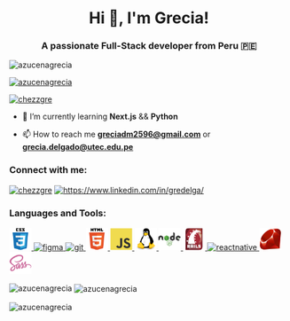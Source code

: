 <h1 align="center">Hi 👋, I'm Grecia!</h1>
<h3 align="center">A passionate Full-Stack developer from Peru 🇵🇪</h3>

<p align="left"> <img src="https://komarev.com/ghpvc/?username=azucenagrecia&label=Profile%20views&color=0e75b6&style=flat" alt="azucenagrecia" /> </p>

<p align="left"> <a href="https://github.com/ryo-ma/github-profile-trophy"><img src="https://github-profile-trophy.vercel.app/?username=azucenagrecia" alt="azucenagrecia" /></a> </p>

<p align="left"> <a href="https://twitter.com/chezzgre" target="blank"><img src="https://img.shields.io/twitter/follow/chezzgre?logo=twitter&style=for-the-badge" alt="chezzgre" /></a> </p>

- 🌱 I’m currently learning **Next.js** && **Python** 

- 📫 How to reach me **greciadm2596@gmail.com** or **grecia.delgado@utec.edu.pe**

<h3 align="left">Connect with me:</h3>
<p align="left">
<a href="https://twitter.com/chezzgre" target="blank"><img align="center" src="https://logodownload.org/wp-content/uploads/2014/09/twitter-logo-1.png" alt="chezzgre" height="30" width="40" /></a>
<a href="https://www.linkedin.com/in/gredelga/" target="blank"><img align="center" src="https://image.flaticon.com/icons/png/512/174/174857.png" alt="https://www.linkedin.com/in/gredelga/" height="40" width="40" /></a>
</p>

<h3 align="left">Languages and Tools:</h3>
<p align="left"> <a href="https://www.w3schools.com/css/" target="_blank"> <img src="https://raw.githubusercontent.com/devicons/devicon/master/icons/css3/css3-original-wordmark.svg" alt="css3" width="40" height="40"/> </a> <a href="https://www.figma.com/" target="_blank"> <img src="https://www.vectorlogo.zone/logos/figma/figma-icon.svg" alt="figma" width="40" height="40"/> </a> <a href="https://git-scm.com/" target="_blank"> <img src="https://www.vectorlogo.zone/logos/git-scm/git-scm-icon.svg" alt="git" width="40" height="40"/> </a> <a href="https://www.w3.org/html/" target="_blank"> <img src="https://raw.githubusercontent.com/devicons/devicon/master/icons/html5/html5-original-wordmark.svg" alt="html5" width="40" height="40"/> </a> <a href="https://developer.mozilla.org/en-US/docs/Web/JavaScript" target="_blank"> <img src="https://raw.githubusercontent.com/devicons/devicon/master/icons/javascript/javascript-original.svg" alt="javascript" width="40" height="40"/> </a> <a href="https://www.linux.org/" target="_blank"> <img src="https://raw.githubusercontent.com/devicons/devicon/master/icons/linux/linux-original.svg" alt="linux" width="40" height="40"/> </a> <a href="https://nodejs.org" target="_blank"> <img src="https://raw.githubusercontent.com/devicons/devicon/master/icons/nodejs/nodejs-original-wordmark.svg" alt="nodejs" width="40" height="40"/> </a> <a href="https://rubyonrails.org" target="_blank"> <img src="https://raw.githubusercontent.com/devicons/devicon/master/icons/rails/rails-original-wordmark.svg" alt="rails" width="40" height="40"/> </a> <a href="https://reactnative.dev/" target="_blank"> <img src="https://reactnative.dev/img/header_logo.svg" alt="reactnative" width="40" height="40"/> </a> <a href="https://www.ruby-lang.org/en/" target="_blank"> <img src="https://raw.githubusercontent.com/devicons/devicon/master/icons/ruby/ruby-original.svg" alt="ruby" width="40" height="40"/> </a> <a href="https://sass-lang.com" target="_blank"> <img src="https://raw.githubusercontent.com/devicons/devicon/master/icons/sass/sass-original.svg" alt="sass" width="40" height="40"/> </a> </p>

<p><img align="left" src="https://github-readme-stats.vercel.app/api/top-langs?username=azucenagrecia&show_icons=true&locale=en&layout=compact" alt="azucenagrecia" /></p>

<p>&nbsp;<img align="center" src="https://github-readme-stats.vercel.app/api?username=azucenagrecia&show_icons=true&locale=en" alt="azucenagrecia" /></p>

<p><img align="center" src="https://github-readme-streak-stats.herokuapp.com/?user=azucenagrecia&" alt="azucenagrecia" /></p>

